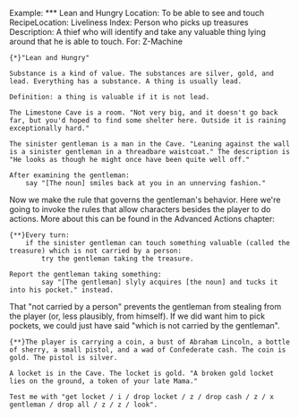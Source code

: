 Example: *** Lean and Hungry
Location: To be able to see and touch
RecipeLocation: Liveliness
Index: Person who picks up treasures
Description: A thief who will identify and take any valuable thing lying around that he is able to touch.
For: Z-Machine

  

``` inform7
{*}"Lean and Hungry"

Substance is a kind of value. The substances are silver, gold, and lead. Everything has a substance. A thing is usually lead.

Definition: a thing is valuable if it is not lead.

The Limestone Cave is a room. "Not very big, and it doesn't go back far, but you'd hoped to find some shelter here. Outside it is raining exceptionally hard."

The sinister gentleman is a man in the Cave. "Leaning against the wall is a sinister gentleman in a threadbare waistcoat." The description is "He looks as though he might once have been quite well off."

After examining the gentleman:
	say "[The noun] smiles back at you in an unnerving fashion."
```

  
Now we make the rule that governs the gentleman's behavior. Here we're going to invoke the rules that allow characters besides the player to do actions. More about this can be found in the Advanced Actions chapter:

  

``` inform7
{**}Every turn:
	if the sinister gentleman can touch something valuable (called the treasure) which is not carried by a person:
		try the gentleman taking the treasure.

Report the gentleman taking something:
		say "[The gentleman] slyly acquires [the noun] and tucks it into his pocket." instead.
```

  
That "not carried by a person" prevents the gentleman from stealing from the player (or, less plausibly, from himself). If we did want him to pick pockets, we could just have said "which is not carried by the gentleman".

  

``` inform7
{**}The player is carrying a coin, a bust of Abraham Lincoln, a bottle of sherry, a small pistol, and a wad of Confederate cash. The coin is gold. The pistol is silver.

A locket is in the Cave. The locket is gold. "A broken gold locket lies on the ground, a token of your late Mama."

Test me with "get locket / i / drop locket / z / drop cash / z / x gentleman / drop all / z / z / look".
```

